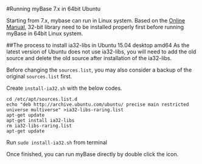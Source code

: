 ﻿#Running myBase 7.x in 64bit Ubuntu

Starting from 7.x, mybase can run in Linux system. Based on the [Online Manual](http://www.wjjsoft.com/mybase_v7_docs.html#H3_3665), 32-bit library need to be installed properly first before running myBase in 64bit Linux system.

##The process to install ia32-libs in Ubuntu 15.04 desktop amd64
As the latest version of Ubuntu does not use ia32-libs, you will need to add the old source and delete the old source after installation of the ia32-libs.   

Before changing the `sources.list`, you may also consider a backup of the original `sources.list` first.

Create `install-ia32.sh` with the below codes.

	cd /etc/apt/sources.list.d
	echo "deb http://archive.ubuntu.com/ubuntu/ precise main restricted universe multiverse" >ia32-libs-raring.list
	apt-get update
	apt-get install ia32-libs
	rm ia32-libs-raring.list
	apt-get update

Run `sudo install-ia32.sh` from terminal

Once finished, you can run myBase directly by double click the icon.